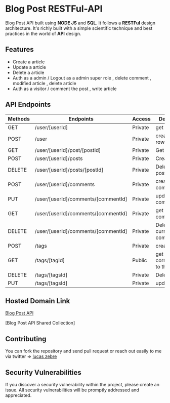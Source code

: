 # Blog Post RESTFul-API

Blog Post API built using **NODE JS** and **SQL**. It follows a **RESTFul** design architecture. It's richly built with a simple scientific technique and best practices in the world of **API** design.

## Features

- Create a article 
- Update a article
- Delete a article
- Auth as a admin / Logout as a admin super role , delete comment , modified article , delete article 
- Auth as a visitor / comment the post , write article 

## API Endpoints

| Methods | Endpoints                          | Access  | Description                              |
| ------- | ---------------------------------- | ------- | ---------------------------------------- |
| GET     | /user/[userId]                         | Private | get user table                         |
 POST     | /user                         | Private | create user row                         | PUT     | /user/[userId]                         | Private | update the user info                        |DELETE     | /user/[userId]                         | Private | delete the user info                        |
| GET   | /user/[userId]/post/[postId]                          | Private | Get one post                           |
| POST    | /user/[userId]/posts                  | Private |  Create a post                  |
| DELETE    | /user/[userId]/posts/[postId]             | Private | Delete  one post                     |
| POST | /user/[userId]/comments                   | Private | create a comment  
| PUT | /user/[userId]/comments/[commentId]                  | Private | update a comment 
| GET | /user/[userId]/comments/[commentId]                  | Private | get a current comment
| DELETE  | /user/[userId]/comments/[commentId]                         | Private | Delete the current comment |
POST | /tags                   | Private | create a tag  
| GET | /tags/[tagId]              | Public | get all post correspondant to the tag
| DELETE  | /tags/[tagsId]                        | Private | Delete the tag 
| PUT  | /tags/[tagsId]                        | Private | update a tag 

## Hosted Domain Link

[Blog Post API]()




[Blog Post API Shared Collection]

## Contributing

You can fork the repository and send pull request or reach out easily to me via twitter => [lucas zebre](https://twitter.com/ZebreLucas)

## Security Vulnerabilities

If you discover a security vulnerability within the project, please create an issue. All security vulnerabilities will be promptly addressed and appreciated.

